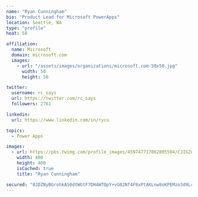 ```yaml
---
name: "Ryan Cunningham"
bio: "Product Lead for Microsoft PowerApps"
location: Seattle, WA
type: "profile"
heat: 58

affiliation:
  name: Microsoft
  domain: microsoft.com
  images:
    - url: "/assets/images/organizations/microsoft.com-50x50.jpg"
      width: 50
      height: 50

twitter:
  username: rc_says
  url: https://twitter.com/rc_says
  followers: 2761

linkedin:
  url: https://www.linkedin.com/in/rycu

topics:
  - Power Apps

images:
  - url: https://pbs.twimg.com/profile_images/459747717862805504/CJIGZejd_400x400.png
    width: 400
    height: 400
    isCached: true
    title: "Ryan Cunningham"

secured: "0JDZNyBGrohkAS0dtWGtF7DH4WTQpY+vG02Nf4F8xPtAKLnw8oKPEMzo3d9LcgIZLlnxxRsFNaD+0nqkiEhIS4Hu3zX0oJUgeNCEcp2lDefx9kfkVK3zMjgCvVmC/TjEk/wWr9j9iXfpzCenGHDItU/JN3NI7kEVhYo0pVr2m32Rptc6j79lT9aP6bU8ngG5t8dJMF+DeNEk3KhKAXy82vLeyyALUs0T2JegEhyPg7g6iz3PwhDcMlToTVSQEKY6lRlXYsMAbLs7lrvnh8IlXfwFXuh3CgTjuj2FVIcbxEoA0KJ//yIM76HxtPggpAHKROVIhTEjmD4ePVefic0gsGf995pyJ/UOpXDsTmRhjXn/6Ov6F2DQ+oRl/rOKE9u9xAlMbU+940+lO1CCsz0EC7+CgHzIMT3kyBVeJIrTkso=;58xUjUgcuJspcvRaZmIQAw=="
---
```


